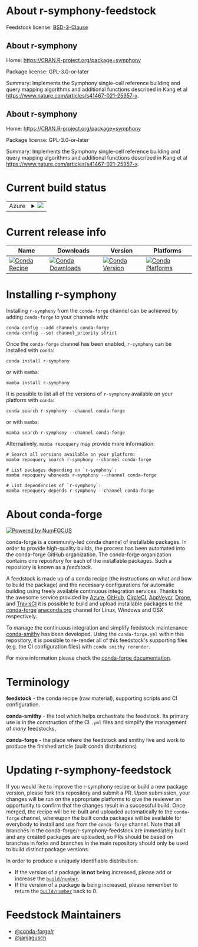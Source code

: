 About r-symphony-feedstock
==========================

Feedstock license: [BSD-3-Clause](https://github.com/conda-forge/r-symphony-feedstock/blob/main/LICENSE.txt)


About r-symphony
----------------

Home: https://CRAN.R-project.org/package=symphony

Package license: GPL-3.0-or-later

Summary: Implements the Symphony single-cell reference building and query mapping algorithms and additional functions described in Kang et al <https://www.nature.com/articles/s41467-021-25957-x>.

About r-symphony
----------------

Home: https://CRAN.R-project.org/package=symphony

Package license: GPL-3.0-or-later

Summary: Implements the Symphony single-cell reference building and query mapping algorithms and additional functions described in Kang et al <https://www.nature.com/articles/s41467-021-25957-x>.

Current build status
====================


<table>
    
  <tr>
    <td>Azure</td>
    <td>
      <details>
        <summary>
          <a href="https://dev.azure.com/conda-forge/feedstock-builds/_build/latest?definitionId=23341&branchName=main">
            <img src="https://dev.azure.com/conda-forge/feedstock-builds/_apis/build/status/r-symphony-feedstock?branchName=main">
          </a>
        </summary>
        <table>
          <thead><tr><th>Variant</th><th>Status</th></tr></thead>
          <tbody><tr>
              <td>linux_64_r_base4.4</td>
              <td>
                <a href="https://dev.azure.com/conda-forge/feedstock-builds/_build/latest?definitionId=23341&branchName=main">
                  <img src="https://dev.azure.com/conda-forge/feedstock-builds/_apis/build/status/r-symphony-feedstock?branchName=main&jobName=linux&configuration=linux%20linux_64_r_base4.4" alt="variant">
                </a>
              </td>
            </tr><tr>
              <td>linux_64_r_base4.5</td>
              <td>
                <a href="https://dev.azure.com/conda-forge/feedstock-builds/_build/latest?definitionId=23341&branchName=main">
                  <img src="https://dev.azure.com/conda-forge/feedstock-builds/_apis/build/status/r-symphony-feedstock?branchName=main&jobName=linux&configuration=linux%20linux_64_r_base4.5" alt="variant">
                </a>
              </td>
            </tr><tr>
              <td>osx_64_r_base4.4</td>
              <td>
                <a href="https://dev.azure.com/conda-forge/feedstock-builds/_build/latest?definitionId=23341&branchName=main">
                  <img src="https://dev.azure.com/conda-forge/feedstock-builds/_apis/build/status/r-symphony-feedstock?branchName=main&jobName=osx&configuration=osx%20osx_64_r_base4.4" alt="variant">
                </a>
              </td>
            </tr><tr>
              <td>osx_64_r_base4.5</td>
              <td>
                <a href="https://dev.azure.com/conda-forge/feedstock-builds/_build/latest?definitionId=23341&branchName=main">
                  <img src="https://dev.azure.com/conda-forge/feedstock-builds/_apis/build/status/r-symphony-feedstock?branchName=main&jobName=osx&configuration=osx%20osx_64_r_base4.5" alt="variant">
                </a>
              </td>
            </tr><tr>
              <td>win_64_r_base4.4</td>
              <td>
                <a href="https://dev.azure.com/conda-forge/feedstock-builds/_build/latest?definitionId=23341&branchName=main">
                  <img src="https://dev.azure.com/conda-forge/feedstock-builds/_apis/build/status/r-symphony-feedstock?branchName=main&jobName=win&configuration=win%20win_64_r_base4.4" alt="variant">
                </a>
              </td>
            </tr><tr>
              <td>win_64_r_base4.5</td>
              <td>
                <a href="https://dev.azure.com/conda-forge/feedstock-builds/_build/latest?definitionId=23341&branchName=main">
                  <img src="https://dev.azure.com/conda-forge/feedstock-builds/_apis/build/status/r-symphony-feedstock?branchName=main&jobName=win&configuration=win%20win_64_r_base4.5" alt="variant">
                </a>
              </td>
            </tr>
          </tbody>
        </table>
      </details>
    </td>
  </tr>
</table>

Current release info
====================

| Name | Downloads | Version | Platforms |
| --- | --- | --- | --- |
| [![Conda Recipe](https://img.shields.io/badge/recipe-r--symphony-green.svg)](https://anaconda.org/conda-forge/r-symphony) | [![Conda Downloads](https://img.shields.io/conda/dn/conda-forge/r-symphony.svg)](https://anaconda.org/conda-forge/r-symphony) | [![Conda Version](https://img.shields.io/conda/vn/conda-forge/r-symphony.svg)](https://anaconda.org/conda-forge/r-symphony) | [![Conda Platforms](https://img.shields.io/conda/pn/conda-forge/r-symphony.svg)](https://anaconda.org/conda-forge/r-symphony) |

Installing r-symphony
=====================

Installing `r-symphony` from the `conda-forge` channel can be achieved by adding `conda-forge` to your channels with:

```
conda config --add channels conda-forge
conda config --set channel_priority strict
```

Once the `conda-forge` channel has been enabled, `r-symphony` can be installed with `conda`:

```
conda install r-symphony
```

or with `mamba`:

```
mamba install r-symphony
```

It is possible to list all of the versions of `r-symphony` available on your platform with `conda`:

```
conda search r-symphony --channel conda-forge
```

or with `mamba`:

```
mamba search r-symphony --channel conda-forge
```

Alternatively, `mamba repoquery` may provide more information:

```
# Search all versions available on your platform:
mamba repoquery search r-symphony --channel conda-forge

# List packages depending on `r-symphony`:
mamba repoquery whoneeds r-symphony --channel conda-forge

# List dependencies of `r-symphony`:
mamba repoquery depends r-symphony --channel conda-forge
```


About conda-forge
=================

[![Powered by
NumFOCUS](https://img.shields.io/badge/powered%20by-NumFOCUS-orange.svg?style=flat&colorA=E1523D&colorB=007D8A)](https://numfocus.org)

conda-forge is a community-led conda channel of installable packages.
In order to provide high-quality builds, the process has been automated into the
conda-forge GitHub organization. The conda-forge organization contains one repository
for each of the installable packages. Such a repository is known as a *feedstock*.

A feedstock is made up of a conda recipe (the instructions on what and how to build
the package) and the necessary configurations for automatic building using freely
available continuous integration services. Thanks to the awesome service provided by
[Azure](https://azure.microsoft.com/en-us/services/devops/), [GitHub](https://github.com/),
[CircleCI](https://circleci.com/), [AppVeyor](https://www.appveyor.com/),
[Drone](https://cloud.drone.io/welcome), and [TravisCI](https://travis-ci.com/)
it is possible to build and upload installable packages to the
[conda-forge](https://anaconda.org/conda-forge) [anaconda.org](https://anaconda.org/)
channel for Linux, Windows and OSX respectively.

To manage the continuous integration and simplify feedstock maintenance
[conda-smithy](https://github.com/conda-forge/conda-smithy) has been developed.
Using the ``conda-forge.yml`` within this repository, it is possible to re-render all of
this feedstock's supporting files (e.g. the CI configuration files) with ``conda smithy rerender``.

For more information please check the [conda-forge documentation](https://conda-forge.org/docs/).

Terminology
===========

**feedstock** - the conda recipe (raw material), supporting scripts and CI configuration.

**conda-smithy** - the tool which helps orchestrate the feedstock.
                   Its primary use is in the construction of the CI ``.yml`` files
                   and simplify the management of *many* feedstocks.

**conda-forge** - the place where the feedstock and smithy live and work to
                  produce the finished article (built conda distributions)


Updating r-symphony-feedstock
=============================

If you would like to improve the r-symphony recipe or build a new
package version, please fork this repository and submit a PR. Upon submission,
your changes will be run on the appropriate platforms to give the reviewer an
opportunity to confirm that the changes result in a successful build. Once
merged, the recipe will be re-built and uploaded automatically to the
`conda-forge` channel, whereupon the built conda packages will be available for
everybody to install and use from the `conda-forge` channel.
Note that all branches in the conda-forge/r-symphony-feedstock are
immediately built and any created packages are uploaded, so PRs should be based
on branches in forks and branches in the main repository should only be used to
build distinct package versions.

In order to produce a uniquely identifiable distribution:
 * If the version of a package **is not** being increased, please add or increase
   the [``build/number``](https://docs.conda.io/projects/conda-build/en/latest/resources/define-metadata.html#build-number-and-string).
 * If the version of a package **is** being increased, please remember to return
   the [``build/number``](https://docs.conda.io/projects/conda-build/en/latest/resources/define-metadata.html#build-number-and-string)
   back to 0.

Feedstock Maintainers
=====================

* [@conda-forge/r](https://github.com/orgs/conda-forge/teams/r/)
* [@janjagusch](https://github.com/janjagusch/)

